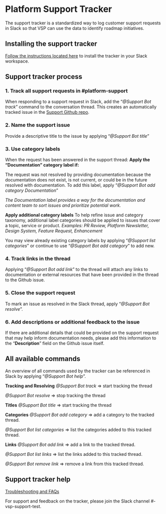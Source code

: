 # Platform Support Tracker  

The support tracker is a standardized way to log customer support requests in Slack so that VSP can use the data to identify roadmap initiatives.

## Installing the support tracker

[Follow the instructions located here](https://github.com/department-of-veterans-affairs/va.gov-support-slackbot) to install the tracker in your Slack workspace.

## Support tracker process

### **1. Track all support requests in #platform-support**
When responding to a support request in Slack, add the “*@Support Bot track*” command to the conversation thread. This creates an automatically tracked issue in the [Support Github repo](https://github.com/department-of-veterans-affairs/vsp-support/issues).
###  **2. Name the support issue**
Provide a descriptive title to the issue by applying “*@Support Bot title*” 
### **3. Use category labels** 
When the request has been answered in the support thread:
**Apply the “Documentation” category label if:**

The request was not resolved by providing documentation because the documentation does not exist, is not current, or could be in the future resolved with documentation. To add this label, apply “*@Support Bot add category Documentation*”

*The Documentation label provides a way for the documentation and content team to sort issues and prioritize potential work.*

**Apply additional category labels**
To help refine issue and category taxonomy, additional label categories should be applied to issues that cover a topic, service or product. 
*Examples: PR Review, Platform Newsletter, Design System, Feature Request, Enhancement*

You may view already existing category labels by applying “*@Support list categories*” or continue to use “*@Support Bot add category*” to add new.

### **4. Track links in the thread**
Applying “*@Support Bot add link*” to the thread will attach any links to documentation or external resources that have been provided in the thread to the Github issue.

### 5. Close the support request
To mark an issue as resolved in the Slack thread, apply “*@Support Bot resolve*”.

### 6. Add descriptions or additional feedback to the issue 
If there are additional details that could be provided on the support request that may help inform documentation needs, please add this information to the “**Description**” field on the Github issue itself.

## All available commands

An overview of all commands used by the tracker can be referenced in Slack by applying “*@Support Bot help*”.

**Tracking and Resolving**
*@Support Bot track* => start tracking the thread

*@Support Bot resolve* => stop tracking the thread

**Titles**
*@Support Bot title* => start tracking the thread

**Categories**
*@Support Bot add category* => add a category to the tracked thread.

*@Support Bot list categories* => list the categories added to this tracked thread.

**Links**
*@Support Bot add link* => add a link to the tracked thread.

*@Support Bot list links* => list the links added to this tracked thread.

*@Support Bot remove link* => remove a link from this tracked thread.

## Support tracker help
[Troubleshooting and FAQs](https://github.com/department-of-veterans-affairs/va.gov-support-slackbot/blob/main/PLAYBOOK.md)

For support and feedback on the tracker, please join the Slack channel #-vsp-support-test.
